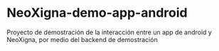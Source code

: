 # NeoXigna-demo-app-android
Proyecto de demostración de la interacción entre un app de android y NeoXigna, por medio del backend de demostración
